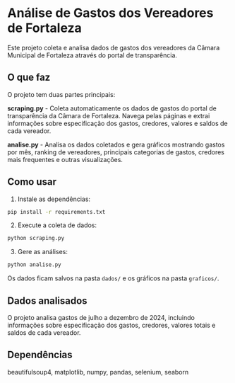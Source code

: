 # Análise de Gastos dos Vereadores de Fortaleza

Este projeto coleta e analisa dados de gastos dos vereadores da Câmara Municipal de Fortaleza através do portal de transparência.

## O que faz

O projeto tem duas partes principais:

**scraping.py** - Coleta automaticamente os dados de gastos do portal de transparência da Câmara de Fortaleza. Navega pelas páginas e extrai informações sobre especificação dos gastos, credores, valores e saldos de cada vereador.

**analise.py** - Analisa os dados coletados e gera gráficos mostrando gastos por mês, ranking de vereadores, principais categorias de gastos, credores mais frequentes e outras visualizações.

## Como usar

1. Instale as dependências:
```bash
pip install -r requirements.txt
```

2. Execute a coleta de dados:
```bash
python scraping.py
```

3. Gere as análises:
```bash
python analise.py
```

Os dados ficam salvos na pasta `dados/` e os gráficos na pasta `graficos/`.

## Dados analisados

O projeto analisa gastos de julho a dezembro de 2024, incluindo informações sobre especificação dos gastos, credores, valores totais e saldos de cada vereador.

## Dependências

beautifulsoup4, matplotlib, numpy, pandas, selenium, seaborn 